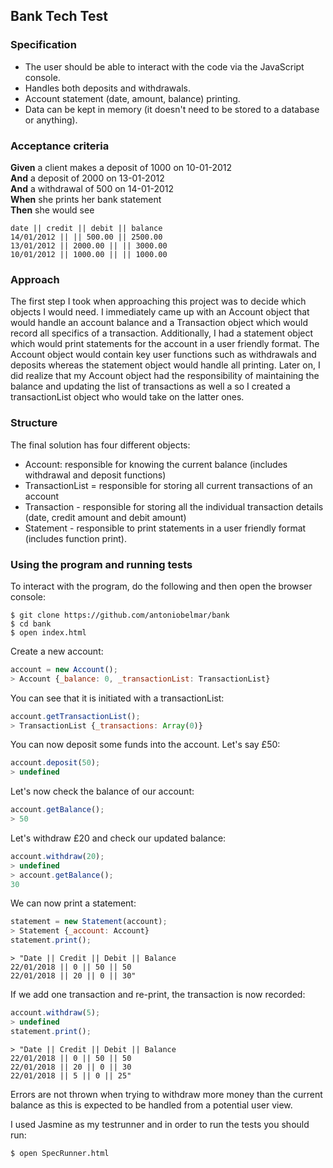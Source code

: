 ## Bank Tech Test

### Specification

* The user should be able to interact with the code via the JavaScript console.
* Handles both deposits and withdrawals.
* Account statement (date, amount, balance) printing.
* Data can be kept in memory (it doesn't need to be stored to a database or anything).

### Acceptance criteria

**Given** a client makes a deposit of 1000 on 10-01-2012  
**And** a deposit of 2000 on 13-01-2012  
**And** a withdrawal of 500 on 14-01-2012  
**When** she prints her bank statement  
**Then** she would see

```
date || credit || debit || balance
14/01/2012 || || 500.00 || 2500.00
13/01/2012 || 2000.00 || || 3000.00
10/01/2012 || 1000.00 || || 1000.00
```

### Approach
The first step I took when approaching this project was to decide which objects I would need. I immediately came up with an Account object that would handle an account balance and a Transaction object which would record all specifics of a transaction. Additionally, I had a statement object which would print statements for the account in a user friendly format. The Account object would contain key user functions such as withdrawals and deposits whereas the statement object would handle all printing. Later on, I did realize that my Account object had the responsibility of maintaining the balance and updating the list of transactions as well a so I created a transactionList object who would take on the latter ones.

### Structure
The final solution has four different objects:
- Account: responsible for knowing the current balance (includes withdrawal and deposit functions)
- TransactionList = responsible for storing all current transactions of an account
- Transaction - responsible for storing all the individual transaction details (date, credit amount and debit amount)
- Statement - responsible to print statements in a user friendly format (includes function print).


### Using the program and running tests
To interact with the program, do the following and then open the browser console:
```
$ git clone https://github.com/antoniobelmar/bank
$ cd bank
$ open index.html
```
Create a new account:
```javascript
account = new Account();
> Account {_balance: 0, _transactionList: TransactionList}
```
You can see that it is initiated with a transactionList:
```javascript
account.getTransactionList();
> TransactionList {_transactions: Array(0)}
```
You can now deposit some funds into the account. Let's say £50:
```javascript
account.deposit(50);
> undefined
```
Let's now check the balance of our account:
```javascript
account.getBalance();
> 50
```
Let's withdraw £20 and check our updated balance:
```javascript
account.withdraw(20);
> undefined
> account.getBalance();
30
```
We can now print a statement:
```javascript
statement = new Statement(account);
> Statement {_account: Account}
statement.print();
```
```
> "Date || Credit || Debit || Balance
22/01/2018 || 0 || 50 || 50
22/01/2018 || 20 || 0 || 30"
```
If we add one transaction and re-print, the transaction is now recorded:
```javascript
account.withdraw(5);
> undefined
statement.print();
```
```
> "Date || Credit || Debit || Balance
22/01/2018 || 0 || 50 || 50
22/01/2018 || 20 || 0 || 30
22/01/2018 || 5 || 0 || 25"
```

Errors are not thrown when trying to withdraw more money than the current balance as this is expected to be handled from a potential user view.

I used Jasmine as my testrunner and in order to run the tests you should run:
```
$ open SpecRunner.html
```
